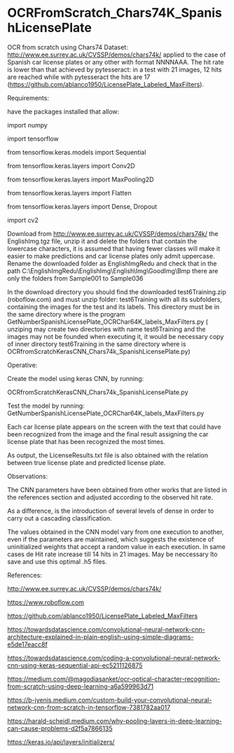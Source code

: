# OCRFromScratch_Chars74K_SpanishLicensePlate
OCR from scratch using Chars74 Dataset: http://www.ee.surrey.ac.uk/CVSSP/demos/chars74k/ applied to the case of Spanish car license plates   or any other with format NNNNAAA. The hit rate is lower than that achieved by pytesseract: in a test with 21 images, 12 hits are reached  while with pytesseract the hits are 17 (https://github.com/ablanco1950/LicensePlate_Labeled_MaxFilters).

Requirements:

have the packages installed that allow:

import numpy

import tensorflow

from tensorflow.keras.models import Sequential

from tensorflow.keras.layers import Conv2D

from tensorflow.keras.layers import MaxPooling2D

from tensorflow.keras.layers import Flatten

from tensorflow.keras.layers import Dense, Dropout

import cv2

Download from http://www.ee.surrey.ac.uk/CVSSP/demos/chars74k/ the EnglishImg.tgz file, unzip it and delete the folders that contain the lowercase characters, it is assumed that having fewer classes will make it easier to make predictions and car license plates only admit uppercase.
Rename the downloaded folder as EnglishImgRedu and check that in the path C:\EnglishImgRedu\EnglishImg\English\Img\GoodImg\Bmp there are only the folders from Sample001 to Sample036

In the download directory you should find the downloaded test6Training.zip (roboflow.com) and must unzip folder: test6Training with all its subfolders, containing the images for the test and its labels. This directory must be in the same directory where is the program GetNumberSpanishLicensePlate_OCRChar64K_labels_MaxFilters.py ( unziping may create two directories with name test6Training and the images may not be founded when executing it, it would be necessary copy of inner directory test6Training in the same directory where is OCRfromScratchKerasCNN_Chars74k_SpanishLicensePlate.py)

Operative:

Create the model using keras CNN, by running:

OCRfromScratchKerasCNN_Chars74k_SpanishLicensePlate.py

Test the model by running:
GetNumberSpanishLicensePlate_OCRChar64K_labels_MaxFilters.py

Each car license plate appears on the screen with the text that could have been recognized from the image and the final result assigning the car license plate that has been recognized the most times.

As output, the LicenseResults.txt file is also obtained with the relation between true license plate and predicted license plate.

Observations:

The CNN parameters have been obtained from other works that are listed in the references section and adjusted according to the observed hit rate.

As a difference, is the introduction of several levels of dense in order to carry out a cascading classification.

The values obtained in the CNN model vary from one execution to another, even if the parameters are maintained, which suggests the existence of uninitialized weights that accept a random value in each execution. In same cases de Hit rate increase till 14 hits in 21 images. May be neccessary lto save and use this optimal .h5 files.

References:

 http://www.ee.surrey.ac.uk/CVSSP/demos/chars74k/ 
 
 https://www.roboflow.com
 
 https://github.com/ablanco1950/LicensePlate_Labeled_MaxFilters
 
 https://towardsdatascience.com/convolutional-neural-network-cnn-architecture-explained-in-plain-english-using-simple-diagrams-e5de17eacc8f
 
 https://towardsdatascience.com/coding-a-convolutional-neural-network-cnn-using-keras-sequential-api-ec5211126875
 
 https://medium.com/@magodiasanket/ocr-optical-character-recognition-from-scratch-using-deep-learning-a6a599963d71
 
 https://b-jyenis.medium.com/custom-build-your-convolutional-neural-network-cnn-from-scratch-in-tensorflow-7381782aa017
 
 https://harald-scheidl.medium.com/why-pooling-layers-in-deep-learning-can-cause-problems-d2f5a7866135
 
 https://keras.io/api/layers/initializers/
